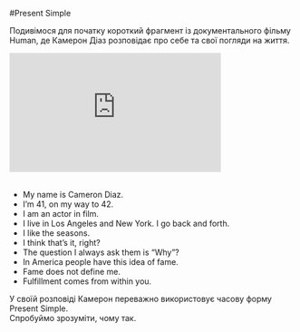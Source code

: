 #Present Simple

Подивімося для початку короткий фрагмент із документального фільму <span class="p1">Human</span>, де Камерон Діаз розповідає про себе та свої погляди на життя.


<div class="fluidMedia">
<iframe align="center" width="373.3" height="210" src="https://www.youtube.com/embed/e-HvL3TSf-8" frameborder="0" allowfullscreen></iframe>
</div>

<br>
<ul>
<li><span class="p1">My name is</span> Cameron Diaz.</li>
<li><span class="p1">I’m</span> 41, on my way to 42.</li>
<li><span class="p1">I am</span> an actor in film.</li>
<li><span class="p1">I live</span> in Los Angeles and New York. I go back and forth.</li>
<li><span class="p1">I like</span> the seasons.</li>
<li><span class="p1">I think</span> that’s it, right?</li>
<li>The question <span class="p1">I always</span> ask them is “Why”?</li>
<li>In America <span class="p1">people have</span> this idea of fame.</li>
<li><span class="p1">Fame does not define</span> me.</li>
<li><span class="p1">Fulfillment comes</span> from within you. </li>
</ul>


У своїй розповіді Камерон переважно використовує часову форму Present Simple.<br>
Спробуймо зрозуміти, чому так.


<!--<ul class="nav nav-tabs">
  <li class="active"><a data-toggle="tab" href="#home">Home</a></li>
  <li><a data-toggle="tab" href="#menu1">Menu 1</a></li>
  <li><a data-toggle="tab" href="#menu2">Menu 2</a></li>
</ul>

<div class="tab-content">
  <div id="home" class="tab-pane fade in active">
    <h3>HOME</h3>
    <p>Some content.</p>
  </div>
  <div id="menu1" class="tab-pane fade">
    <h3>Menu 1</h3>
    <p>Some content in menu 1.</p>
  </div>
  <div id="menu2" class="tab-pane fade">
    <h3>Menu 2</h3>
    <p>Some content in menu 2.</p>
  </div>
</div>-->